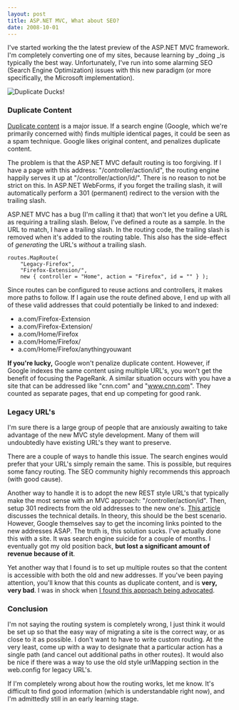 ```yaml
---
layout: post
title: ASP.NET MVC, What about SEO?
date: 2008-10-01
---
```


I've started working the the latest preview of the ASP.NET MVC framework. I'm completely converting one of my sites, because learning by _doing _is typically the best way. Unfortunately, I've run into some alarming SEO (Search Engine Optimization) issues with this new paradigm (or more specifically, the Microsoft implementation).

![Duplicate Ducks!](istock-000006003382xsmall-thumb.jpg)

### Duplicate Content

[Duplicate content](http://www.webconfs.com/duplicate-content-filter-article-1.php) is a major issue. If a search engine (Google, which we're primarily concerned with) finds multiple identical pages, it could be seen as a spam technique. Google likes original content, and penalizes duplicate content.

The problem is that the ASP.NET MVC default routing is too forgiving. If I have a page with this address: "/controller/action/id", the routing engine happily serves it up at "/controller/action/id/". There is no reason to not be strict on this. In ASP.NET WebForms, if you forget the trailing slash, it will automatically perform a 301 (permanent) redirect to the version with the trailing slash.

ASP.NET MVC has a bug (I'm calling it that) that won't let you define a URL as requiring a trailing slash. Below, I've defined a route as a sample. In the URL to match, I have a trailing slash. In the routing code, the trailing slash is removed when it's added to the routing table. This also has the side-effect of _generating_ the URL's _without_ a trailing slash.

	routes.MapRoute(
		"Legacy-Firefox",
		"Firefox-Extension/",
		new { controller = "Home", action = "Firefox", id = "" } );

Since routes can be configured to reuse actions and controllers, it makes more paths to follow. If I again use the route defined above, I end up with all of these valid addresses that could potentially be linked to and indexed:

* a.com/Firefox-Extension
* a.com/Firefox-Extension/
* a.com/Home/Firefox
* a.com/Home/Firefox/
* a.com/Home/Firefox/anythingyouwant

**If you're lucky,** Google won't penalize duplicate content. However, if Google indexes the same content using multiple URL's, you won't get the benefit of focusing the PageRank. A similar situation occurs with you have a site that can be addressed like "cnn.com" and "www.cnn.com". They counted as separate pages, that end up competing for good rank.

### Legacy URL's

I'm sure there is a large group of people that are anxiously awaiting to take advantage of the new MVC style development. Many of them will undoubtedly have existing URL's they want to preserve.

There are a couple of ways to handle this issue. The search engines would prefer that your URL's simply remain the same. This is possible, but requires some fancy routing. The SEO community highly recommends this approach (with good cause).

Another way to handle it is to adopt the new REST style URL's that typically make the most sense with an MVC approach: "/controller/action/id". Then, setup 301 redirects from the old addresses to the new one's. [This article](http://blog.eworldui.net/post/2008/04/ASPNET-MVC---Legacy-Url-Routing.aspx) discusses the technical details. In theory, this should be the best scenario. However, Google themselves say to get the incoming links pointed to the new addresses ASAP. The truth is, this solution sucks. I've actually done this with a site. It was search engine suicide for a couple of months. I eventually got my old position back, **but lost a significant amount of revenue because of it**.

Yet another way that I found is to set up multiple routes so that the content is accessible with both the old and new addresses. If you've been paying attention, you'll know that this counts as duplicate content, and is **very, very bad**. I was in shock when [I found this approach being advocated](http://www.dimecasts.net/Casts/CastDetails/11).

### Conclusion

I'm not saying the routing system is completely wrong, I just think it would be set up so that the easy way of migrating a site is the correct way, or as close to it as possible. I don't want to have to write custom routing. At the very least, come up with a way to designate that a particular action has a single path (and cancel out additional paths in other routes). It would also be nice if there was a way to use the old style urlMapping section in the web.config for legacy URL's.

If I'm completely wrong about how the routing works, let me know. It's difficult to find good information (which is understandable right now), and I'm admittedly still in an early learning stage.